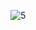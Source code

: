 ![5](https://github.com/Chicksqace/Wx_Tem_Share_5/assets/96372678/a5d5df3b-d597-43b5-8ea6-875f5f256ec1)
